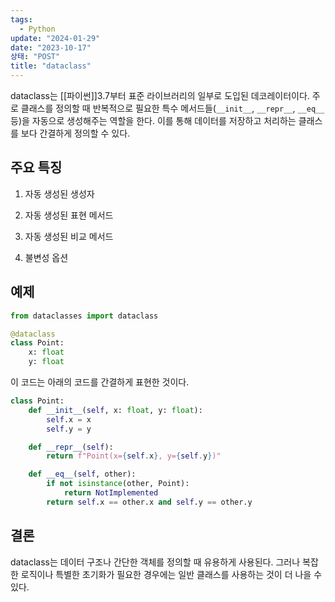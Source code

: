 ```yaml
---
tags:
  - Python
update: "2024-01-29"
date: "2023-10-17"
상태: "POST"
title: "dataclass"
---
```

dataclass는 [[파이썬]]3.7부터 표준 라이브러리의 일부로 도입된 데코레이터이다.
주로 클래스를 정의할 때 반복적으로 필요한 특수 메서드들(`__init__`, `__repr__`, `__eq__` 등)을 자동으로 생성해주는 역할을 한다. 이를 통해 데이터를 저장하고 처리하는 클래스를 보다 간결하게 정의할 수 있다.

## 주요 특징

1. 자동 생성된 생성자

1. 자동 생성된 표현 메서드

1. 자동 생성된 비교 메서드

1. 불변성 옵션

## 예제

```python
from dataclasses import dataclass

@dataclass
class Point:
    x: float
    y: float


```

이 코드는 아래의 코드를 간결하게 표현한 것이다.

```python
class Point:
    def __init__(self, x: float, y: float):
        self.x = x
        self.y = y

    def __repr__(self):
        return f"Point(x={self.x}, y={self.y})"

    def __eq__(self, other):
        if not isinstance(other, Point):
            return NotImplemented
        return self.x == other.x and self.y == other.y


```

## 결론

dataclass는 데이터 구조나 간단한 객체를 정의할 때 유용하게 사용된다. 그러나 복잡한 로직이나 특별한 초기화가 필요한 경우에는 일반 클래스를 사용하는 것이 더 나을 수 있다.




